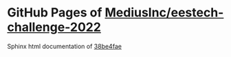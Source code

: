 GitHub Pages of [MediusInc/eestech-challenge-2022](https://github.com/MediusInc/eestech-challenge-2022.git)
===
Sphinx html documentation of [38be4fae](https://github.com/MediusInc/eestech-challenge-2022/tree/38be4fae0efdd351e6d7c32f44df90f0025fa85d)
